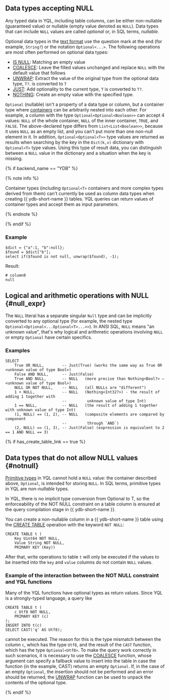 ## Data types accepting NULL

Any typed data in YQL, including table columns, can be either non-nullable (guaranteed value) or nullable (empty value denoted as `NULL`). Data types that can include `NULL` values are called *optional* or, in SQL terms, *nullable*.

Optional data types in the [text format](type_string.md) use the question mark at the end (for example, `String?`) or the notation `Optional<...>`.
The following operations are most often performed on optional data types:

* [IS NULL](../syntax/expressions.md#is-null): Matching an empty value
* [COALESCE](../builtins/basic.md#coalesce): Leave the filled values unchanged and replace `NULL` with the default value that follows
* [UNWRAP](../builtins/basic.md#optional-ops): Extract the value of the original type from the optional data type, `T?`. is converted to `T`
* [JUST](../builtins/basic#optional-ops): Add optionality to the current type, `T` is converted to `T?`.
* [NOTHING](../builtins/basic.md#optional-ops): Create an empty value with the specified type.

`Optional` (nullable) isn't a property of a data type or column, but a container type where [containers](containers.md) can be arbitrarily nested into each other. For example, a column with the type `Optional<Optional<Boolean>>` can accept 4 values: `NULL` of the whole container, `NULL` of the inner container, `TRUE`, and `FALSE`. The above-declared type differs from `List<List<Boolean>>`, because it uses `NULL` as an empty list, and you can't put more than one non-null element in it. In addition, `Optional<Optional<T>>` type values are returned as results when searching by the key in the `Dict(k,v)` dictionary with `Optional<T>` type values. Using this type of result data, you can distinguish between a `NULL` value in the dictionary and a situation when the key is missing.

{% if backend_name == "YDB" %}

{% note info %}

Container types (including `Optional<T>` containers and more complex types derived from them) can't currently be used as column data types when creating {{ ydb-short-name }} tables.
YQL queries can return values of container types and accept them as input parameters.

{% endnote %}

{% endif %}

### Example

```yql
$dict = {"a":1, "b":null};
$found = $dict["b"];
select if($found is not null, unwrap($found), -1);
```

Result:

```text
# column0
null
```

## Logical and arithmetic operations with NULL {#null_expr}

The `NULL` literal has a separate singular `Null` type and can be implicitly converted to any optional type (for example, the nested type `Optional<Optional<...Optional<T>...>>`). In ANSI SQL, `NULL` means "an unknown value", that's why logical and arithmetic operations involving `NULL` or empty `Optional` have certain specifics.

### Examples

```yql
SELECT
    True OR NULL,        -- Just(True) (works the same way as True OR <unknown value of type Bool>)
    False AND NULL,      -- Just(False)
    True AND NULL,       -- NULL   (more precise than Nothing<Bool?> – <unknown value of type Bool>)
    NULL OR NOT NULL,    -- NULL   (all NULLs are "different")
    1 + NULL,            -- NULL   (Nothing<Int32?>) - the result of adding 1 together with
                         --         unknown value of type Int)
    1 == NULL,           -- NULL   (the result of adding 1 together with unknown value of type Int)
    (1, NULL) == (1, 2), -- NULL   (composite elements are compared by component
                         --         through `AND`)
    (2, NULL) == (1, 3), -- Just(False) (expression is equivalent to 2 == 1 AND NULL == 3)

```
{% if has_create_table_link == true %}

## Data types that do not allow NULL values {#notnull}

[Primitive types](primitive.md) in YQL cannot hold a `NULL` value: the container described above, `Optional`, is intended for storing `NULL`. In SQL terms, primitive types in YQL are *non-nullable* types.

In YQL, there is no implicit type conversion from Optional<T> to T, so the enforceability of the NOT NULL constraint on a table column is ensured at the query compilation stage in {{ ydb-short-name }}.

You can create a non-nullable column in a {{ ydb-short-name }} table using the [CREATE TABLE](../syntax/create_table/index.md) operation with the keyword `NOT NULL`:

```yql
CREATE TABLE t (
    Key Uint64 NOT NULL,
    Value String NOT NULL,
    PRIMARY KEY (Key))
```

After that, write operations to table `t` will only be executed if the values to be inserted into the `key` and `value` columns do not contain `NULL` values.

### Example of the interaction between the NOT NULL constraint and YQL functions

Many of the YQL functions have optional types as return values. Since YQL is a strongly-typed language, a query like

```yql
CREATE TABLE t (
    c Utf8 NOT NULL,
    PRIMARY KEY (c)
);
INSERT INTO t(c)
SELECT CAST('q' AS Utf8);
```

cannot be executed. The reason for this is the type mismatch between the column `c`, which has the type `Utf8`, and the result of the `CAST` function, which has the type `Optional<Utf8>`. To make the query work correctly in such scenarios, it is necessary to use the [COALESCE](../builtins/basic.md#coalesce) function, whose argument can specify a fallback value to insert into the table in case the function (in the example, CAST) returns an empty `Optional`. If, in the case of an empty `Optional`, the insertion should not be performed and an error should be returned, the [UNWRAP](../builtins/basic.md#optional-ops) function can be used to unpack the contents of the optional type.

{% endif %}
